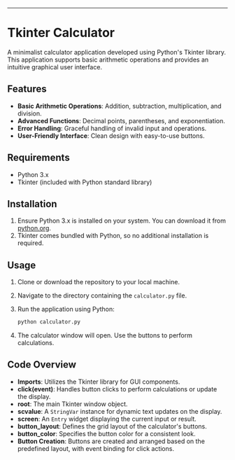 

---

# Tkinter Calculator

A minimalist calculator application developed using Python's Tkinter library. This application supports basic arithmetic operations and provides an intuitive graphical user interface.

## Features

- **Basic Arithmetic Operations**: Addition, subtraction, multiplication, and division.
- **Advanced Functions**: Decimal points, parentheses, and exponentiation.
- **Error Handling**: Graceful handling of invalid input and operations.
- **User-Friendly Interface**: Clean design with easy-to-use buttons.

## Requirements

- Python 3.x
- Tkinter (included with Python standard library)

## Installation

1. Ensure Python 3.x is installed on your system. You can download it from [python.org](https://www.python.org/downloads/).
2. Tkinter comes bundled with Python, so no additional installation is required.

## Usage

1. Clone or download the repository to your local machine.
2. Navigate to the directory containing the `calculator.py` file.
3. Run the application using Python:

   ```bash
   python calculator.py
   ```

4. The calculator window will open. Use the buttons to perform calculations.

## Code Overview

- **Imports**: Utilizes the Tkinter library for GUI components.
- **click(event)**: Handles button clicks to perform calculations or update the display.
- **root**: The main Tkinter window object.
- **scvalue**: A `StringVar` instance for dynamic text updates on the display.
- **screen**: An `Entry` widget displaying the current input or result.
- **button_layout**: Defines the grid layout of the calculator's buttons.
- **button_color**: Specifies the button color for a consistent look.
- **Button Creation**: Buttons are created and arranged based on the predefined layout, with event binding for click actions.

